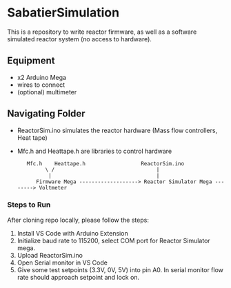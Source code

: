 # SabatierSimulation
This is a repository to write reactor firmware, as well as a software simulated reactor system (no access to hardware).

## Equipment
 - x2 Arduino Mega 
 - wires to connect
 - (optional) multimeter

## Navigating Folder
- ReactorSim.ino simulates the reactor hardware (Mass flow controllers, Heat tape)
- Mfc.h and Heattape.h are libraries to control hardware

         Mfc.h    Heattape.h                  ReactorSim.ino 
               \ /                                 |
                |                                  |
            Firmware Mega -------------------> Reactor Simulator Mega --------> Voltmeter


### Steps to Run
After cloning repo locally, please follow the steps:
1. Install VS Code with Arduino Extension
2. Initialize baud rate to 115200, select COM port for Reactor Simulator mega.
3. Upload ReactorSim.ino 
4. Open Serial monitor in VS Code
5. Give some test setpoints (3.3V, 0V, 5V) into pin A0. In serial monitor flow rate should approach setpoint and lock on.


